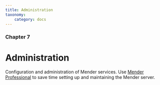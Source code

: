 ```yaml
---
title: Administration
taxonomy:
    category: docs
---
```


### Chapter 7

# Administration

Configuration and administration of Mender services.
Use [Mender Professional](https://mender.io/products/mender-professional?target=_blank) to save time setting up and maintaining the Mender server.
